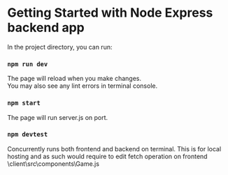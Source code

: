 # Getting Started with Node Express backend app

In the project directory, you can run:

### `npm run dev`

The page will reload when you make changes.\
You may also see any lint errors in terminal console.

### `npm start`

The page will run server.js on port.

### `npm devtest`

Concurrently runs both frontend and backend on terminal. 
This is for local hosting and as such would require to edit 
fetch operation on frontend \client\src\components\Game.js
